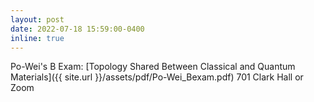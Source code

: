 ```yaml
---
layout: post
date: 2022-07-18 15:59:00-0400
inline: true
---
```


Po-Wei\'s B Exam: [Topology Shared Between Classical and Quantum Materials]({{ site.url }}/assets/pdf/Po-Wei_Bexam.pdf) 701 Clark Hall or Zoom
